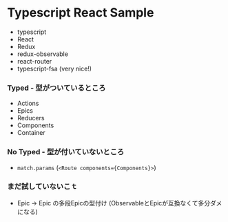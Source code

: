 # Typescript React Sample

-   typescript
-   React
-   Redux
-   redux-observable
-   react-router
-   typescript-fsa (very nice!)

### Typed - 型がついているところ

-   Actions
-   Epics
-   Reducers
-   Components
-   Container

### No Typed - 型が付いていないところ

-   `match.params` (`<Route components={Components}>`)

### まだ試していないこｔ

- Epic -> Epic の多段Epicの型付け (ObservableとEpicが互換なくて多分ダメになる)

